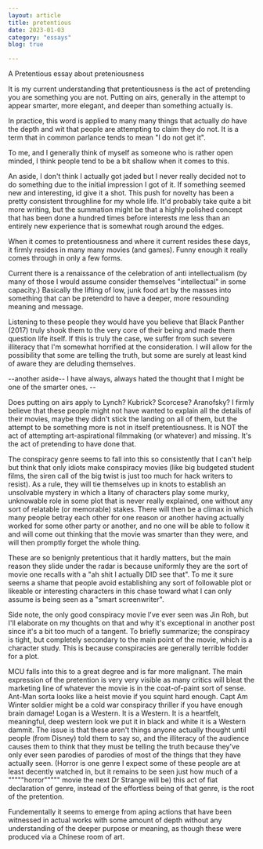 ```yaml
---
layout: article
title: pretentious
date: 2023-01-03
category: "essays"
blog: true

---
```

A Pretentious essay about preteniousness
<!-- excerpt -->

It is my current understanding that pretentiousness is the act of pretending you are something you are not. Putting on airs, generally in the attempt to appear smarter, more elegant, and deeper than something actually is.

In practice, this word is applied to many many things that actually *do* have the depth and wit that people are attempting to claim they do not. It is a term that in common parlance tends to mean "I do not get it".

To me, and I generally think of myself as someone who is rather open minded, I think people tend to be a bit shallow when it comes to this.

An aside, I don't think I actually got jaded but I never really decided not to do something due to the initial impression I got of it. If something seemed new and interesting, id give it a shot. This push for novelty has been a pretty consistent throughline for my whole life. It'd probably take quite a bit more writing, but the summation might be that a highly polished concept that has been done a hundred times before interests me less than an entirely new experience that is somewhat rough around the edges.

When it comes to pretentiousness and where it current resides these days, it firmly resides in many many movies (and games). Funny enough it really comes through in only a few forms.

Current there is a renaissance of the celebration of anti intellectualism (by many of those I would assume consider themselves "intellectual" in some capacity.) Basically the lifting of low, junk food art by the masses into something that can be pretendrd to have a deeper, more resounding meaning and message.

Listening to these people they would have you believe that Black Panther (2017) truly shook them to the very core of their being and made them question life itself. If this is truly the case, we suffer from such severe illiteracy that I'm somewhat horrified at the consideration. I will allow for the possibility that some are telling the truth, but some are surely at least kind of aware they are deluding themselves.

--another aside-- I have always, always hated the thought that I might be one of the smarter ones. --

Does putting on airs apply to Lynch? Kubrick? Scorcese? Aranofsky? I firmly believe that these people might not have wanted to explain all the details of their movies, maybe they didn't stick the landing on all of them, but the attempt to be something more is not in itself pretentiousness. It is NOT the act of attempting art-aspirational filmmaking (or whatever) and missing. It's the act of pretending to have done that.

The conspiracy genre seems to fall into this so consistently that I can't help but think that only idiots make conspiracy movies (like big budgeted student films, the siren call of the big twist is just too much for hack writers to resist). As a rule, they will tie themselves up in knots to establish an unsolvable mystery in which a litany of characters play some murky, unknowable role in some plot that is never really explained, one without any sort of relatable (or memorable) stakes. There will then be a climax in which many people betray each other for one reason or another having actually worked for some other party or another, and no one will be able to follow it and will come out thinking that the movie was smarter than they were, and will then promptly forget the whole thing.

These are so benignly pretentious that it hardly matters, but the main reason they slide under the radar is because uniformly they are the sort of movie one recalls with a "ah shit I actually DID see that". To me it sure seems a shame that people avoid establishing any sort of followable plot or likeable or interesting characters in this chase toward what I can only assume is being seen as a "smart screenwriter".

Side note, the only good conspiracy movie I've ever seen was Jin Roh, but I'll elaborate on my thoughts on that and why it's exceptional in another post since it's a bit too much of a tangent. To briefly summarize; the conspiracy is tight, but completely secondary to the main point of the movie, which is a character study. This is because conspiracies are generally terrible fodder for a plot. 

MCU falls into this to a great degree and is far more malignant. The main expression of the pretention is very very visible as many critics will bleat the marketing line of whatever the movie is in the coat-of-paint sort of sense. Ant-Man sorta looks like a heist movie if you squint hard enough. Capt Am Winter soldier might be a cold war conspiracy thriller if you have enough brain damage! Logan is a Western. It is a Western. It is a heartfelt, meaningful, deep western look we put it in black and white it is a Western dammit. The issue is that these aren't things anyone actually thought until people (from Disney) told them to say so, and the illiteracy of the audience causes them to think that they must be telling the truth because they've only ever seen parodies of parodies of most of the things that they have actually seen. (Horror is one genre I expect some of these people are at least decently watched in, but it remains to be seen just how much of a """""horror""""" movie the next Dr Strange will be) this act of fiat declaration of genre, instead of the effortless being of that genre, is the root of the pretention.

Fundementally it seems to emerge from aping actions that have been witnessed in actual works with some amount of depth without any understanding of the deeper purpose or meaning, as though these were produced via a Chinese room of art.

